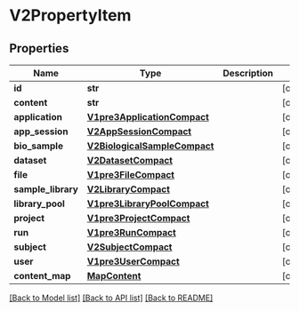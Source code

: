# V2PropertyItem

## Properties
Name | Type | Description | Notes
------------ | ------------- | ------------- | -------------
**id** | **str** |  | [optional] 
**content** | **str** |  | [optional] 
**application** | [**V1pre3ApplicationCompact**](V1pre3ApplicationCompact.md) |  | [optional] 
**app_session** | [**V2AppSessionCompact**](V2AppSessionCompact.md) |  | [optional] 
**bio_sample** | [**V2BiologicalSampleCompact**](V2BiologicalSampleCompact.md) |  | [optional] 
**dataset** | [**V2DatasetCompact**](V2DatasetCompact.md) |  | [optional] 
**file** | [**V1pre3FileCompact**](V1pre3FileCompact.md) |  | [optional] 
**sample_library** | [**V2LibraryCompact**](V2LibraryCompact.md) |  | [optional] 
**library_pool** | [**V1pre3LibraryPoolCompact**](V1pre3LibraryPoolCompact.md) |  | [optional] 
**project** | [**V1pre3ProjectCompact**](V1pre3ProjectCompact.md) |  | [optional] 
**run** | [**V1pre3RunCompact**](V1pre3RunCompact.md) |  | [optional] 
**subject** | [**V2SubjectCompact**](V2SubjectCompact.md) |  | [optional] 
**user** | [**V1pre3UserCompact**](V1pre3UserCompact.md) |  | [optional] 
**content_map** | [**MapContent**](MapContent.md) |  | [optional] 

[[Back to Model list]](../README.md#documentation-for-models) [[Back to API list]](../README.md#documentation-for-api-endpoints) [[Back to README]](../README.md)


